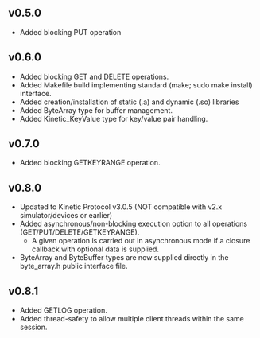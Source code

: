 v0.5.0
------
* Added blocking PUT operation

v0.6.0
------
* Added blocking GET and DELETE operations.
* Added Makefile build implementing standard (make; sudo make install) interface.
* Added creation/installation of static (.a) and dynamic (.so) libraries
* Added ByteArray type for buffer management.
* Added Kinetic_KeyValue type for key/value pair handling.

v0.7.0
------
* Added blocking GETKEYRANGE operation.

v0.8.0
------
* Updated to Kinetic Protocol v3.0.5 (NOT compatible with v2.x simulator/devices or earlier)
* Added asynchronous/non-blocking execution option to all operations (GET/PUT/DELETE/GETKEYRANGE).
    * A given operation is carried out in asynchronous mode if a closure callback with optional data is supplied.
* ByteArray and ByteBuffer types are now supplied directly in the byte_array.h public interface file.

v0.8.1
------
* Added GETLOG operation.
* Added thread-safety to allow multiple client threads within the same session.
